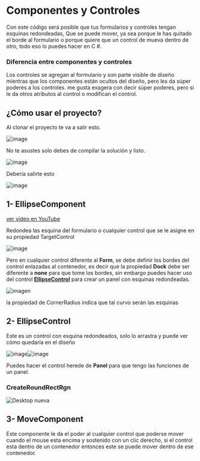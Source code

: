 # Componentes y Controles

Con este código será posible que tus formularios y controles tengan esquinas redondeadas, Que se puede mover, ya sea porque le has quitado el borde al formulario o porque quiere
que un control de mueva dentro de otro, todo eso lo puedes hacer en C #.

### Diferencia entre componentes y controles

Los controles se agregan al formulario y son parte visible de diseño mientras que los componentes están ocultos del diseño, pero les da súper poderes a los controles. me gusta exagera con decir súper poderes, pero si le da otros atributos al control o modifican el control.

## ¿Cómo usar el proyecto?

Al clonar el proyecto te va a salir esto.

![image](https://user-images.githubusercontent.com/65135568/116959811-0ba3e500-ac9f-11eb-9006-e53de548c6de.png)

No te asustes solo debes de compilar la solución y listo.

![image](https://user-images.githubusercontent.com/65135568/117188309-8a357b00-ada2-11eb-85fd-4bf625da414c.png)

Debería salirte esto 

![image](https://user-images.githubusercontent.com/65135568/117187409-7d645780-ada1-11eb-9973-f693cc22b89a.png)

## 1- EllipseComponent

[ver vídeo en YouTube](https://www.youtube.com/watch?v=XkTxq_S5BrM)

Redondea las esquina del formulario o cualquier control que se le asigne en su propiedad TargetControl

![image](https://user-images.githubusercontent.com/65135568/116960183-f11e3b80-ac9f-11eb-90e1-812ea1274470.png)

Pero en cualquier control diferente al **Form**, se debe definir los bordes del control enlazadas al contenedor, es decir que la propiedad **Dock** debe ser diferente a **none** para que tome los bordes, sin embargo puedes hacer uso del control [**EllipseControl**](https://github.com/JuanDiegogit/components-and-controls/blob/main/README.md#2--ellipsecontrol) para crear un panel con esquinas redondeadas.

![imagen](https://user-images.githubusercontent.com/65135568/117188152-59554600-ada2-11eb-92ee-7e9f0308fef9.png)

la propiedad de CornerRadius indica que tal curvo serán las esquinas


## 2- EllipseControl

Este es un control con esquina redondeados, solo lo arrastra y puede ver cómo quedaría en el diseño


![image](https://user-images.githubusercontent.com/65135568/117188566-cbc62600-ada2-11eb-9694-16c0bccd0e24.png)![image](https://user-images.githubusercontent.com/65135568/117191351-139a7c80-ada6-11eb-99e9-1a96846c75fe.png)

Puedes hacer el control herede de **Panel** para que tengo las funciones de un panel.


### CreateRoundRectRgn

![Desktop nueva](https://user-images.githubusercontent.com/65135568/117217076-74d24800-adc6-11eb-95bb-54115f687926.png)


## 3- MoveComponent

Este componente le da el poder al cualquier control que poderse mover cuando el mouse esta encima y sostenido con un clic derecho, si el control esta dentro de un contenedor
entonces este se puede mover dentro de ese contenedor.

